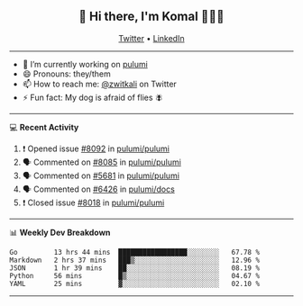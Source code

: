 <h2 align="center"> 👋 Hi there, I'm Komal 🧑🏾‍💻 </h2>
<p align="center">
    <a href="https://twitter.com/zwitkali">Twitter</a> •
    <a href="https://www.linkedin.com/in/komal-ali/">LinkedIn</a>
</p>

--------

- 🔭 I’m currently working on [pulumi](https://github.com/pulumi/pulumi)
- 😄 Pronouns: they/them
- 📫 How to reach me: [@zwitkali](https://twitter.com/zwitkali) on Twitter
- ⚡ Fun fact: My dog is afraid of flies 🪰

--------
💻 **Recent Activity**

<!--START_SECTION:activity-->
1. ❗️ Opened issue [#8092](https://github.com/pulumi/pulumi/issues/8092) in [pulumi/pulumi](https://github.com/pulumi/pulumi)
2. 🗣 Commented on [#8085](https://github.com/pulumi/pulumi/issues/8085) in [pulumi/pulumi](https://github.com/pulumi/pulumi)
3. 🗣 Commented on [#5681](https://github.com/pulumi/pulumi/issues/5681) in [pulumi/pulumi](https://github.com/pulumi/pulumi)
4. 🗣 Commented on [#6426](https://github.com/pulumi/docs/issues/6426) in [pulumi/docs](https://github.com/pulumi/docs)
5. ❗️ Closed issue [#8018](https://github.com/pulumi/pulumi/issues/8018) in [pulumi/pulumi](https://github.com/pulumi/pulumi)
<!--END_SECTION:activity-->

--------

📊 **Weekly Dev Breakdown**
<!--START_SECTION:waka-->
```text
Go         13 hrs 44 mins  █████████████████░░░░░░░░   67.78 % 
Markdown   2 hrs 37 mins   ███▒░░░░░░░░░░░░░░░░░░░░░   12.96 % 
JSON       1 hr 39 mins    ██░░░░░░░░░░░░░░░░░░░░░░░   08.19 % 
Python     56 mins         █▒░░░░░░░░░░░░░░░░░░░░░░░   04.67 % 
YAML       25 mins         ▓░░░░░░░░░░░░░░░░░░░░░░░░   02.10 % 
```
<!--END_SECTION:waka-->

--------
